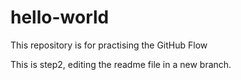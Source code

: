 # hello-world
This repository is for practising the GitHub Flow


This is step2, editing the readme file in a new branch.
